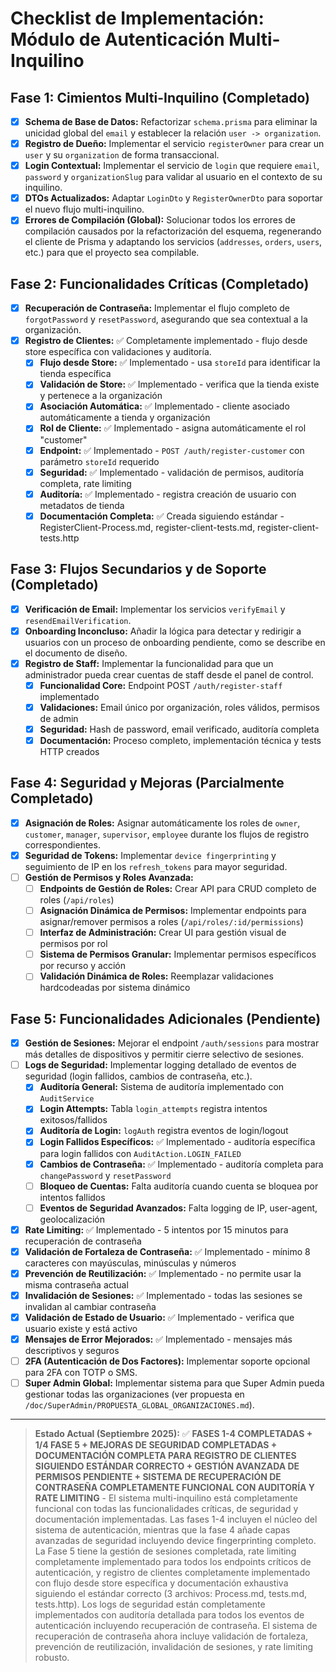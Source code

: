 # Checklist de Implementación: Módulo de Autenticación Multi-Inquilino

## Fase 1: Cimientos Multi-Inquilino (Completado)
- [x] **Schema de Base de Datos:** Refactorizar `schema.prisma` para eliminar la unicidad global del `email` y establecer la relación `user -> organization`.
- [x] **Registro de Dueño:** Implementar el servicio `registerOwner` para crear un `user` y su `organization` de forma transaccional.
- [x] **Login Contextual:** Implementar el servicio de `login` que requiere `email`, `password` y `organizationSlug` para validar al usuario en el contexto de su inquilino.
- [x] **DTOs Actualizados:** Adaptar `LoginDto` y `RegisterOwnerDto` para soportar el nuevo flujo multi-inquilino.
- [x] **Errores de Compilación (Global):** Solucionar todos los errores de compilación causados por la refactorización del esquema, regenerando el cliente de Prisma y adaptando los servicios (`addresses`, `orders`, `users`, etc.) para que el proyecto sea compilable.

## Fase 2: Funcionalidades Críticas (Completado)
- [x] **Recuperación de Contraseña:** Implementar el flujo completo de `forgotPassword` y `resetPassword`, asegurando que sea contextual a la organización.
- [x] **Registro de Clientes:** ✅ Completamente implementado - flujo desde store específica con validaciones y auditoría.
  - [x] **Flujo desde Store:** ✅ Implementado - usa `storeId` para identificar la tienda específica
  - [x] **Validación de Store:** ✅ Implementado - verifica que la tienda existe y pertenece a la organización
  - [x] **Asociación Automática:** ✅ Implementado - cliente asociado automáticamente a tienda y organización
  - [x] **Rol de Cliente:** ✅ Implementado - asigna automáticamente el rol "customer"
  - [x] **Endpoint:** ✅ Implementado - `POST /auth/register-customer` con parámetro `storeId` requerido
  - [x] **Seguridad:** ✅ Implementado - validación de permisos, auditoría completa, rate limiting
  - [x] **Auditoría:** ✅ Implementado - registra creación de usuario con metadatos de tienda
  - [x] **Documentación Completa:** ✅ Creada siguiendo estándar - RegisterClient-Process.md, register-client-tests.md, register-client-tests.http

## Fase 3: Flujos Secundarios y de Soporte (Completado)
- [x] **Verificación de Email:** Implementar los servicios `verifyEmail` y `resendEmailVerification`.
- [x] **Onboarding Inconcluso:** Añadir la lógica para detectar y redirigir a usuarios con un proceso de onboarding pendiente, como se describe en el documento de diseño.
- [x] **Registro de Staff:** Implementar la funcionalidad para que un administrador pueda crear cuentas de staff desde el panel de control.
  - [x] **Funcionalidad Core:** Endpoint POST `/auth/register-staff` implementado
  - [x] **Validaciones:** Email único por organización, roles válidos, permisos de admin
  - [x] **Seguridad:** Hash de password, email verificado, auditoría completa
  - [x] **Documentación:** Proceso completo, implementación técnica y tests HTTP creados

## Fase 4: Seguridad y Mejoras (Parcialmente Completado)
- [x] **Asignación de Roles:** Asignar automáticamente los roles de `owner`, `customer`, `manager`, `supervisor`, `employee` durante los flujos de registro correspondientes.
- [x] **Seguridad de Tokens:** Implementar `device fingerprinting` y seguimiento de IP en los `refresh_tokens` para mayor seguridad.
- [ ] **Gestión de Permisos y Roles Avanzada:**
  - [ ] **Endpoints de Gestión de Roles:** Crear API para CRUD completo de roles (`/api/roles`)
  - [ ] **Asignación Dinámica de Permisos:** Implementar endpoints para asignar/remover permisos a roles (`/api/roles/:id/permissions`)
  - [ ] **Interfaz de Administración:** Crear UI para gestión visual de permisos por rol
  - [ ] **Sistema de Permisos Granular:** Implementar permisos específicos por recurso y acción
  - [ ] **Validación Dinámica de Roles:** Reemplazar validaciones hardcodeadas por sistema dinámico

## Fase 5: Funcionalidades Adicionales (Pendiente)
- [x] **Gestión de Sesiones:** Mejorar el endpoint `/auth/sessions` para mostrar más detalles de dispositivos y permitir cierre selectivo de sesiones.
- [ ] **Logs de Seguridad:** Implementar logging detallado de eventos de seguridad (login fallidos, cambios de contraseña, etc.).
  - [x] **Auditoría General:** Sistema de auditoría implementado con `AuditService`
  - [x] **Login Attempts:** Tabla `login_attempts` registra intentos exitosos/fallidos
  - [x] **Auditoría de Login:** `logAuth` registra eventos de login/logout
  - [x] **Login Fallidos Específicos:** ✅ Implementado - auditoría específica para login fallidos con `AuditAction.LOGIN_FAILED`
  - [x] **Cambios de Contraseña:** ✅ Implementado - auditoría completa para `changePassword` y `resetPassword`
  - [ ] **Bloqueo de Cuentas:** Falta auditoría cuando cuenta se bloquea por intentos fallidos
  - [ ] **Eventos de Seguridad Avanzados:** Falta logging de IP, user-agent, geolocalización
- [x] **Rate Limiting:** ✅ Implementado - 5 intentos por 15 minutos para recuperación de contraseña
- [x] **Validación de Fortaleza de Contraseña:** ✅ Implementado - mínimo 8 caracteres con mayúsculas, minúsculas y números
- [x] **Prevención de Reutilización:** ✅ Implementado - no permite usar la misma contraseña actual
- [x] **Invalidación de Sesiones:** ✅ Implementado - todas las sesiones se invalidan al cambiar contraseña
- [x] **Validación de Estado de Usuario:** ✅ Implementado - verifica que usuario existe y está activo
- [x] **Mensajes de Error Mejorados:** ✅ Implementado - mensajes más descriptivos y seguros
- [ ] **2FA (Autenticación de Dos Factores):** Implementar soporte opcional para 2FA con TOTP o SMS.
- [ ] **Super Admin Global:** Implementar sistema para que Super Admin pueda gestionar todas las organizaciones (ver propuesta en `/doc/SuperAdmin/PROPUESTA_GLOBAL_ORGANIZACIONES.md`).

---

> **Estado Actual (Septiembre 2025):** ✅ **FASES 1-4 COMPLETADAS + 1/4 FASE 5 + MEJORAS DE SEGURIDAD COMPLETADAS + DOCUMENTACIÓN COMPLETA PARA REGISTRO DE CLIENTES SIGUIENDO ESTÁNDAR CORRECTO + GESTIÓN AVANZADA DE PERMISOS PENDIENTE + SISTEMA DE RECUPERACIÓN DE CONTRASEÑA COMPLETAMENTE FUNCIONAL CON AUDITORÍA Y RATE LIMITING** - El sistema multi-inquilino está completamente funcional con todas las funcionalidades críticas, de seguridad y documentación implementadas. Las fases 1-4 incluyen el núcleo del sistema de autenticación, mientras que la fase 4 añade capas avanzadas de seguridad incluyendo device fingerprinting completo. La Fase 5 tiene la gestión de sesiones completada, rate limiting completamente implementado para todos los endpoints críticos de autenticación, y registro de clientes completamente implementado con flujo desde store específica y documentación exhaustiva siguiendo el estándar correcto (3 archivos: Process.md, tests.md, tests.http). Los logs de seguridad están completamente implementados con auditoría detallada para todos los eventos de autenticación incluyendo recuperación de contraseña. El sistema de recuperación de contraseña ahora incluye validación de fortaleza, prevención de reutilización, invalidación de sesiones, y rate limiting robusto.